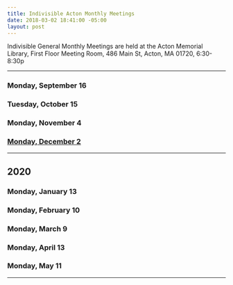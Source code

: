 ```yaml
---
title: Indivisible Acton Monthly Meetings
date: 2018-03-02 18:41:00 -05:00
layout: post
---
```


Indivisible General Monthly Meetings are held at the
Acton Memorial Library, First Floor Meeting Room, 486 Main St, Acton, MA 01720, 6:30-8:30p

---

### Monday, September 16

### Tuesday, October 15

### Monday, November 4

### [Monday, December 2](http://www.indivisibleacton.org/2019/11/12/general-meeting-and-future-plans.html)

---

## 2020

### Monday, January 13

### Monday, February 10

### Monday, March 9

### Monday, April 13

### Monday, May 11

---